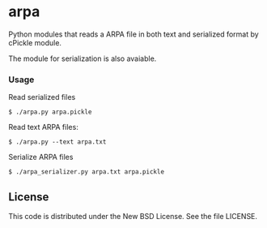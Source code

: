 arpa
====

Python modules that reads a ARPA file in both text and serialized
format by cPickle module.

The module for serialization is also avaiable.

### Usage ###

Read serialized files

    $ ./arpa.py arpa.pickle

Read text ARPA files:

    $ ./arpa.py --text arpa.txt

Serialize ARPA files

    $ ./arpa_serializer.py arpa.txt arpa.pickle

## License ##

This code is distributed under the New BSD License. See the file LICENSE.